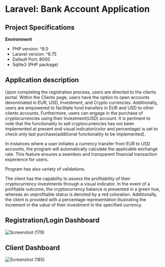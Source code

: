 # Laravel: Bank Account Application

## Project Specifications

**Environment**
- PHP version: ^8.0
- Laravel version: ^8.75
- Default Port: 8000
- Sqlite3 (PHP package)

## Application description


Upon completing the registration process, users are directed to the clients portal. Within the Clients page, users have the option to open accounts denominated in EUR, USD, Investment, and Crypto currencies. Additionally, users are empowered to facilitate fund transfers in EUR and USD to other clients accounts. Furthermore, users can engage in the purchase of cryptocurrencies using their Investment(USD) account. It is pertinent to note that the functionality to sell cryptocurrencies has not been implemented at present and visual indicator(color and percentage) is set to check only last purchase(additional functionality to be implemented).

In instances where a user initiates a currency transfer from EUR to USD accounts, the program will automatically calculate the applicable exchange rate. This feature ensures a seamless and transparent financial transaction experience for users.

Program has also variety of validations.

The client has the capability to assess the profitability of their cryptocurrency investments through a visual indicator. In the event of a profitable outcome, the cryptocurrency balance is presented in a green hue, whereas an unprofitable status is denoted by a red coloration. Additionally, the client is provided with a percentage representation illustrating the increment in the value of their investment in the specified currency.

## Registration/Login Dashboard
![Screenshot (179)](https://github.com/arturs-ansons/BankAccount/assets/65274330/7b1d02b0-7fca-4b4c-a8b8-8ec06bd202c3)
</br>
## Client Dashboard 
![Screenshot (185)](https://github.com/arturs-ansons/BankAccount/assets/65274330/df9c291d-233c-47ea-90fb-77ae6f7901ca)


